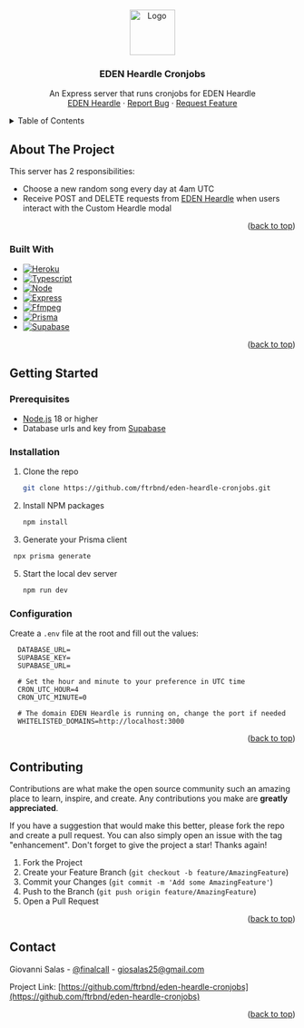 <!-- Improved compatibility of back to top link: See: https://github.com/othneildrew/Best-README-Template/pull/73 -->
<a name="readme-top"></a>
<!--
*** Thanks for checking out the Best-README-Template. If you have a suggestion
*** that would make this better, please fork the repo and create a pull request
*** or simply open an issue with the tag "enhancement".
*** Don't forget to give the project a star!
*** Thanks again! Now go create something AMAZING! :D
-->

<!-- PROJECT LOGO -->
<br />
<div align="center">
  <a href="https://github.com/ftrbnd/eden-heardle-cronjobs">
    <img src="https://i.imgur.com/rQmm1FM.png" alt="Logo" width="80" height="80">
  </a>

<h3 align="center">EDEN Heardle Cronjobs</h3>

  <p align="center">
    An Express server that runs cronjobs for EDEN Heardle
    <br />
    <a href="https://github.com/ftrbnd/eden-heardle">EDEN Heardle</a>
    ·
    <a href="https://github.com/ftrbnd/eden-heardle-cronjobs/issues">Report Bug</a>
    ·
    <a href="https://github.com/ftrbnd/eden-heardle-cronjobs/issues">Request Feature</a>
  </p>
</div>



<!-- TABLE OF CONTENTS -->
<details>
  <summary>Table of Contents</summary>
  <ol>
    <li>
      <a href="#about-the-project">About The Project</a>
      <ul>
        <li><a href="#built-with">Built With</a></li>
      </ul>
    </li>
    <li>
      <a href="#getting-started">Getting Started</a>
      <ul>
        <li><a href="#prerequisites">Prerequisites</a></li>
        <li><a href="#installation">Installation</a></li>
        <li><a href="#configuration">Configuration</a></li>
      </ul>
    </li>
    <li><a href="#contributing">Contributing</a></li>
    <li><a href="#contact">Contact</a></li>
  </ol>
</details>



<!-- ABOUT THE PROJECT -->
## About The Project

This server has 2 responsibilities:
* Choose a new random song every day at 4am UTC
* Receive POST and DELETE requests from [EDEN Heardle](https://eden-heardle-cronjobs.io) when users interact with the Custom Heardle modal

<p align="right">(<a href="#readme-top">back to top</a>)</p>



### Built With

* [![Heroku][Heroku]][Heroku-url]
* [![Typescript][Typescript]][Typescript-url]
* [![Node][Node.js]][Node-url]
* [![Express][Express]][Express-url]
* [![Ffmpeg][Ffmpeg]][Ffmpeg-url]
* [![Prisma][PrismaOrm]][Prisma-url]
* [![Supabase][Supabase]][Supabase-url]

<p align="right">(<a href="#readme-top">back to top</a>)</p>



<!-- GETTING STARTED -->
## Getting Started

### Prerequisites
* [Node.js](https://nodejs.org/en/) 18 or higher
* Database urls and key from [Supabase](https://supabase.com)

### Installation

1. Clone the repo
   ```sh
   git clone https://github.com/ftrbnd/eden-heardle-cronjobs.git
   ```
2. Install NPM packages
   ```sh
   npm install
   ```
3. Generate your Prisma client
  ```sh
   npx prisma generate
   ```
5. Start the local dev server
   ```sh
   npm run dev
   ```

### Configuration

Create a `.env` file at the root and fill out the values:
```env
  DATABASE_URL=
  SUPABASE_KEY=
  SUPABASE_URL=

  # Set the hour and minute to your preference in UTC time
  CRON_UTC_HOUR=4
  CRON_UTC_MINUTE=0

  # The domain EDEN Heardle is running on, change the port if needed
  WHITELISTED_DOMAINS=http://localhost:3000
```

<p align="right">(<a href="#readme-top">back to top</a>)</p>



<!-- CONTRIBUTING -->
## Contributing

Contributions are what make the open source community such an amazing place to learn, inspire, and create. Any contributions you make are **greatly appreciated**.

If you have a suggestion that would make this better, please fork the repo and create a pull request. You can also simply open an issue with the tag "enhancement".
Don't forget to give the project a star! Thanks again!

1. Fork the Project
2. Create your Feature Branch (`git checkout -b feature/AmazingFeature`)
3. Commit your Changes (`git commit -m 'Add some AmazingFeature'`)
4. Push to the Branch (`git push origin feature/AmazingFeature`)
5. Open a Pull Request

<p align="right">(<a href="#readme-top">back to top</a>)</p>


<!-- CONTACT -->
## Contact

Giovanni Salas - [@finalcalI](https://twitter.com/finalcali) - giosalas25@gmail.com

Project Link: [https://github.com/ftrbnd/eden-heardle-cronjobs](https://github.com/ftrbnd/eden-heardle-cronjobs)

<p align="right">(<a href="#readme-top">back to top</a>)</p>



<!-- MARKDOWN LINKS & IMAGES -->
<!-- https://www.markdownguide.org/basic-syntax/#reference-style-links -->
[contributors-shield]: https://img.shields.io/github/contributors/ftrbnd/eden-heardle-cronjobs.svg?style=for-the-badge
[contributors-url]: https://github.com/ftrbnd/eden-heardle-cronjobs/graphs/contributors
[forks-shield]: https://img.shields.io/github/forks/ftrbnd/eden-heardle-cronjobs.svg?style=for-the-badge
[forks-url]: https://github.com/ftrbnd/eden-heardle-cronjobs/network/members
[stars-shield]: https://img.shields.io/github/stars/ftrbnd/eden-heardle-cronjobs.svg?style=for-the-badge
[stars-url]: https://github.com/ftrbnd/eden-heardle-cronjobs/stargazers
[issues-shield]: https://img.shields.io/github/issues/ftrbnd/eden-heardle-cronjobs.svg?style=for-the-badge
[issues-url]: https://github.com/ftrbnd/eden-heardle-cronjobs/issues
[license-shield]: https://img.shields.io/github/license/ftrbnd/eden-heardle-cronjobs.svg?style=for-the-badge
[license-url]: https://github.com/ftrbnd/eden-heardle-cronjobs/blob/master/LICENSE.txt
[linkedin-shield]: https://img.shields.io/badge/-LinkedIn-black.svg?style=for-the-badge&logo=linkedin&colorB=555
[linkedin-url]: https://linkedin.com/in/linkedin_username
[product-screenshot]: https://i.imgur.com/OzETWxS.png
[website-leaderboard-screenshot]: https://i.imgur.com/dVr4AOB.png
[discord-leaderboard-screenshot]: https://i.imgur.com/3TyTIKe.png
[custom-heardle-form]: https://i.imgur.com/w0W4CFN.png
[custom-heardle-result]: https://i.imgur.com/wGNsPv2.png
[Heroku]: https://img.shields.io/badge/Heroku-430098?style=for-the-badge&logo=heroku&logoColor=white
[Heroku-url]: https://www.heroku.com/
[Typescript]: https://img.shields.io/badge/typescript-3178C6?style=for-the-badge&logo=typescript&logoColor=white
[Typescript-url]: https://www.typescriptlang.org/
[Node.js]: https://img.shields.io/badge/Node.js-339933?style=for-the-badge&logo=nodedotjs&logoColor=white
[Node-url]: https://nodejs.org/
[Express]: https://img.shields.io/badge/Express-000000?style=for-the-badge&logo=express&logoColor=white
[Express-url]: https://expressjs.com/
[Ffmpeg]: https://img.shields.io/badge/Ffmpeg-007808?style=for-the-badge&logo=ffmpeg&logoColor=white
[Ffmpeg-url]: https://www.ffmpeg.org/
[PrismaOrm]: https://img.shields.io/badge/Prisma-%232D3748?style=for-the-badge&logo=prisma&logoColor=white
[Prisma-url]: https://www.prisma.io/
[Supabase]: https://img.shields.io/badge/Supabase-3FCF8E?style=for-the-badge&logo=supabase&logoColor=white
[Supabase-url]: https://supabase.com/
